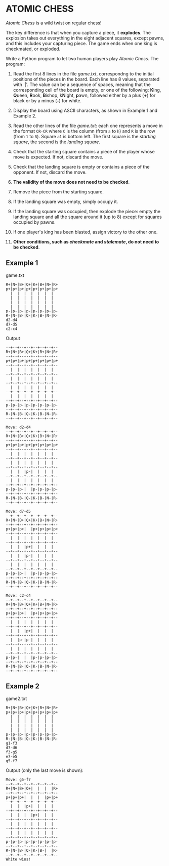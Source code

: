 # ATOMIC CHESS

*Atomic Chess* is a wild twist on regular chess!

The key difference is that when you capture a piece, it **explodes**. The explosion takes out everything in the eight adjacent squares, except pawns, and this includes your capturing piece. The game ends when one king is checkmated, or exploded.

Write a Python program to let two human players play *Atomic Chess*. The program:

1. Read the first 8 lines in the file *game.txt*, correspondng to the initial positions of the pieces in the board. Each line has 8 values, separated with '|'. The value can be a sequence of spaces, meaning that the corresponding cell of the board is empty, or one of the following: **K**ing, **Q**ueen, **R**ook, **B**ishop, k**N**ight, **p**awn, followed either by a plus (**+**) for black or by a minus (**-**) for white.

2. Display the board using ASCII characters, as shown in Example 1 and Example 2.

3. Read the other lines of the file *game.txt*: each one represents a move in the format `CR-CR` where `C` is the column (from `a` to `h`) and `R` is the row (from `1` to `8`). Square `a1` is bottom left. The first square is the *starting square*, the second is the *landing square*.

4. Check that the starting square contains a piece of the player whose move is expected. If not, discard the move.

5. Check that the landing square is empty or contains a piece of the opponent. If not, discard the move.

6. **The validity of the move does not need to be checked**.

7. Remove the piece from the starting square.

8. If the landing square was empty, simply occupy it.

9. If the landing square was occupied, then explode the piece: empty the landing square and all the square around it (up to 8) except for squares occupied by pawns.

10. If one player's king has been blasted, assign victory to the other one.

11. **Other conditions, such as *checkmate* and *stalemate*, do not need to be checked**.

## Example 1
game.txt
```
R+|N+|B+|Q+|K+|B+|N+|R+
p+|p+|p+|p+|p+|p+|p+|p+
  |  |  |  |  |  |  |  
  |  |  |  |  |  |  |  
  |  |  |  |  |  |  |  
  |  |  |  |  |  |  |  
p-|p-|p-|p-|p-|p-|p-|p-
R-|N-|B-|Q-|K-|B-|N-|R-
d2-d4
d7-d5
c2-c4
```


Output
```
--+--+--+--+--+--+--+--
R+|N+|B+|Q+|K+|B+|N+|R+
--+--+--+--+--+--+--+--
p+|p+|p+|p+|p+|p+|p+|p+
--+--+--+--+--+--+--+--
  |  |  |  |  |  |  |  
--+--+--+--+--+--+--+--
  |  |  |  |  |  |  |  
--+--+--+--+--+--+--+--
  |  |  |  |  |  |  |  
--+--+--+--+--+--+--+--
  |  |  |  |  |  |  |  
--+--+--+--+--+--+--+--
p-|p-|p-|p-|p-|p-|p-|p-
--+--+--+--+--+--+--+--
R-|N-|B-|Q-|K-|B-|N-|R-
--+--+--+--+--+--+--+--

Move: d2-d4
--+--+--+--+--+--+--+--
R+|N+|B+|Q+|K+|B+|N+|R+
--+--+--+--+--+--+--+--
p+|p+|p+|p+|p+|p+|p+|p+
--+--+--+--+--+--+--+--
  |  |  |  |  |  |  |  
--+--+--+--+--+--+--+--
  |  |  |  |  |  |  |  
--+--+--+--+--+--+--+--
  |  |  |p-|  |  |  |  
--+--+--+--+--+--+--+--
  |  |  |  |  |  |  |  
--+--+--+--+--+--+--+--
p-|p-|p-|  |p-|p-|p-|p-
--+--+--+--+--+--+--+--
R-|N-|B-|Q-|K-|B-|N-|R-
--+--+--+--+--+--+--+--

Move: d7-d5
--+--+--+--+--+--+--+--
R+|N+|B+|Q+|K+|B+|N+|R+
--+--+--+--+--+--+--+--
p+|p+|p+|  |p+|p+|p+|p+
--+--+--+--+--+--+--+--
  |  |  |  |  |  |  |  
--+--+--+--+--+--+--+--
  |  |  |p+|  |  |  |  
--+--+--+--+--+--+--+--
  |  |  |p-|  |  |  |  
--+--+--+--+--+--+--+--
  |  |  |  |  |  |  |  
--+--+--+--+--+--+--+--
p-|p-|p-|  |p-|p-|p-|p-
--+--+--+--+--+--+--+--
R-|N-|B-|Q-|K-|B-|N-|R-
--+--+--+--+--+--+--+--

Move: c2-c4
--+--+--+--+--+--+--+--
R+|N+|B+|Q+|K+|B+|N+|R+
--+--+--+--+--+--+--+--
p+|p+|p+|  |p+|p+|p+|p+
--+--+--+--+--+--+--+--
  |  |  |  |  |  |  |  
--+--+--+--+--+--+--+--
  |  |  |p+|  |  |  |  
--+--+--+--+--+--+--+--
  |  |p-|p-|  |  |  |  
--+--+--+--+--+--+--+--
  |  |  |  |  |  |  |  
--+--+--+--+--+--+--+--
p-|p-|  |  |p-|p-|p-|p-
--+--+--+--+--+--+--+--
R-|N-|B-|Q-|K-|B-|N-|R-
--+--+--+--+--+--+--+--
```

## Example 2
game2.txt
```
R+|N+|B+|Q+|K+|B+|N+|R+
p+|p+|p+|p+|p+|p+|p+|p+
  |  |  |  |  |  |  |  
  |  |  |  |  |  |  |  
  |  |  |  |  |  |  |  
  |  |  |  |  |  |  |  
p-|p-|p-|p-|p-|p-|p-|p-
R-|N-|B-|Q-|K-|B-|N-|R-
g1-f3
d7-d6
f3-g5
e7-e5
g5-f7
```

Output (only the last move is shown):
```
Move: g5-f7
--+--+--+--+--+--+--+--
R+|N+|B+|Q+|  |  |  |R+
--+--+--+--+--+--+--+--
p+|p+|p+|  |  |  |p+|p+
--+--+--+--+--+--+--+--
  |  |  |p+|  |  |  |  
--+--+--+--+--+--+--+--
  |  |  |  |p+|  |  |  
--+--+--+--+--+--+--+--
  |  |  |  |  |  |  |  
--+--+--+--+--+--+--+--
  |  |  |  |  |  |  |  
--+--+--+--+--+--+--+--
p-|p-|p-|p-|p-|p-|p-|p-
--+--+--+--+--+--+--+--
R-|N-|B-|Q-|K-|B-|  |R-
--+--+--+--+--+--+--+--
White wins!
```
